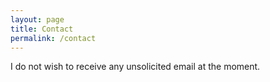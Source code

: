```yaml
---
layout: page
title: Contact
permalink: /contact
---
```


I do not wish to receive any unsolicited email at the moment.
